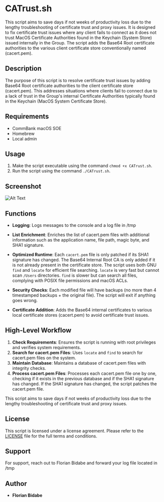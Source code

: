 # CATrust.sh
This script aims to save days if not weeks of productivity loss due to the lengthy troubleshooting of certificate trust and proxy issues. It is designed to fix certificate trust issues where any client fails to connect as it does not trust MacOS Certificate Authorities found in the Keychain (System Store) issued internally in the Group. The script adds the Base64 Root certificate authorities to the various client certificate store conventionally named (cacert.pem).

## Description

The purpose of this script is to resolve certificate trust issues by adding Base64 Root certificate authorities to the client certificate store (cacert.pem). This addresses situations where clients fail to connect due to a lack of trust in the Group's internal Certificate Authorities typically found in the Keychain (MacOS System Certificate Store).

## Requirements

- CommBank macOS SOE
- Homebrew
- Local admin

## Usage

1. Make the script executable using the command `chmod +x CATrust.sh`.
2. Run the script using the command `./CATrust.sh`.

## Screenshot

![Alt Text](assets/screenshot.png)

## Functions

- **Logging**: Logs messages to the console and a log file in /tmp

- **List Enrichment**: Enriches the list of cacert.pem files with additional information such as the application name, file path, magic byte, and SHA1 signature.

- **Optimized Runtime**: Each `cacert.pem` file is only patched if its SHA1 signature has changed. The Base64 Internal Root CA is only added if it is not already present in the certificate store. The script uses both GNU `find` and `locate` for efficient file searching. `locate` is very fast but cannot scan `/Users` directories. `find` is slower but can search all files, complying with POSIX file permissions and macOS ACLs.

- **Security Checks**: Each modified file will have backups (no more than 4 timestamped backups + the original file). The script will exit if anything goes wrong.

- **Certificate Addition**: Adds the Base64 internal certificates to various local certificate stores (cacert.pem) to avoid certificate trust issues.

## High-Level Workflow

1. **Check Requirements**: Ensures the script is running with root privileges and verifies system requirements.
2. **Search for cacert.pem Files**: Uses `locate` and `find` to search for cacert.pem files on the system.
3. **Maintain Database**: Maintains a database of cacert.pem files with integrity checks.
4. **Process cacert.pem Files**: Processes each cacert.pem file one by one, checking if it exists in the previous database and if the SHA1 signature has changed. If the SHA1 signature has changed, the script patches the cacert.pem file.

This script aims to save days if not weeks of productivity loss due to the lengthy troubleshooting of certificate trust and proxy issues.


## License

This script is licensed under a license agreement. Please refer to the [LICENSE](LICENSE.md) file for the full terms and conditions.


## Support

For support, reach out to Florian Bidabe and forward your log file located in /tmp

## Author

- **Florian Bidabe**